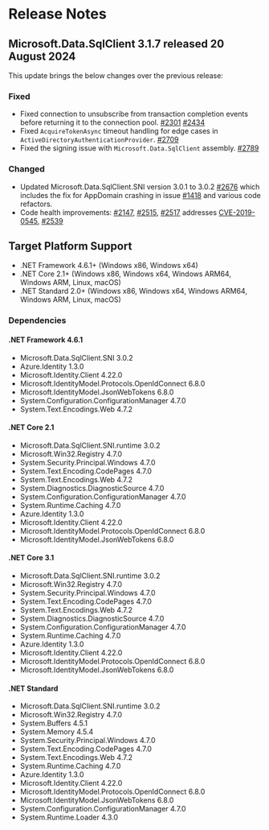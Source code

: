 # Release Notes

## Microsoft.Data.SqlClient 3.1.7 released 20 August 2024

This update brings the below changes over the previous release:

### Fixed

- Fixed connection to unsubscribe from transaction completion events before returning it to the connection pool. [#2301](https://github.com/dotnet/SqlClient/pull/2301) [#2434](https://github.com/dotnet/SqlClient/pull/2434)
- Fixed `AcquireTokenAsync` timeout handling for edge cases in `ActiveDirectoryAuthenticationProvider`. [#2709](https://github.com/dotnet/SqlClient/pull/2709)
- Fixed the signing issue with `Microsoft.Data.SqlClient` assembly. [#2789](https://github.com/dotnet/SqlClient/pull/2789)

### Changed

- Updated Microsoft.Data.SqlClient.SNI version 3.0.1 to 3.0.2 [#2676](https://github.com/dotnet/SqlClient/pull/2676) which includes the fix for AppDomain crashing in issue [#1418](https://github.com/dotnet/SqlClient/issues/1418) and various code refactors.
- Code health improvements: [#2147](https://github.com/dotnet/SqlClient/pull/2147), [#2515](https://github.com/dotnet/SqlClient/pull/2515), [#2517](https://github.com/dotnet/SqlClient/pull/2517) addresses [CVE-2019-0545](https://github.com/advisories/GHSA-2xjx-v99w-gqf3), [#2539](https://github.com/dotnet/SqlClient/pull/2539)

## Target Platform Support

- .NET Framework 4.6.1+ (Windows x86, Windows x64)
- .NET Core 2.1+ (Windows x86, Windows x64, Windows ARM64, Windows ARM, Linux, macOS)
- .NET Standard 2.0+ (Windows x86, Windows x64, Windows ARM64, Windows ARM, Linux, macOS)

### Dependencies

#### .NET Framework 4.6.1

- Microsoft.Data.SqlClient.SNI 3.0.2
- Azure.Identity 1.3.0
- Microsoft.Identity.Client 4.22.0
- Microsoft.IdentityModel.Protocols.OpenIdConnect 6.8.0
- Microsoft.IdentityModel.JsonWebTokens 6.8.0
- System.Configuration.ConfigurationManager 4.7.0
- System.Text.Encodings.Web 4.7.2

#### .NET Core 2.1

- Microsoft.Data.SqlClient.SNI.runtime 3.0.2
- Microsoft.Win32.Registry 4.7.0
- System.Security.Principal.Windows 4.7.0
- System.Text.Encoding.CodePages 4.7.0
- System.Text.Encodings.Web 4.7.2
- System.Diagnostics.DiagnosticSource 4.7.0
- System.Configuration.ConfigurationManager 4.7.0
- System.Runtime.Caching 4.7.0
- Azure.Identity 1.3.0
- Microsoft.Identity.Client 4.22.0
- Microsoft.IdentityModel.Protocols.OpenIdConnect 6.8.0
- Microsoft.IdentityModel.JsonWebTokens 6.8.0

#### .NET Core 3.1

- Microsoft.Data.SqlClient.SNI.runtime 3.0.2
- Microsoft.Win32.Registry 4.7.0 
- System.Security.Principal.Windows 4.7.0 
- System.Text.Encoding.CodePages 4.7.0 
- System.Text.Encodings.Web 4.7.2
- System.Diagnostics.DiagnosticSource 4.7.0 
- System.Configuration.ConfigurationManager 4.7.0 
- System.Runtime.Caching 4.7.0 
- Azure.Identity 1.3.0
- Microsoft.Identity.Client 4.22.0
- Microsoft.IdentityModel.Protocols.OpenIdConnect 6.8.0
- Microsoft.IdentityModel.JsonWebTokens 6.8.0

#### .NET Standard

- Microsoft.Data.SqlClient.SNI.runtime 3.0.2
- Microsoft.Win32.Registry 4.7.0
- System.Buffers 4.5.1
- System.Memory 4.5.4
- System.Security.Principal.Windows 4.7.0
- System.Text.Encoding.CodePages 4.7.0
- System.Text.Encodings.Web 4.7.2
- System.Runtime.Caching 4.7.0
- Azure.Identity 1.3.0
- Microsoft.Identity.Client 4.22.0
- Microsoft.IdentityModel.Protocols.OpenIdConnect 6.8.0
- Microsoft.IdentityModel.JsonWebTokens 6.8.0
- System.Configuration.ConfigurationManager 4.7.0
- System.Runtime.Loader 4.3.0
